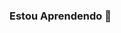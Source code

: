 ### Estou Aprendendo 👋


            
            
          
            
            
          
          
          


